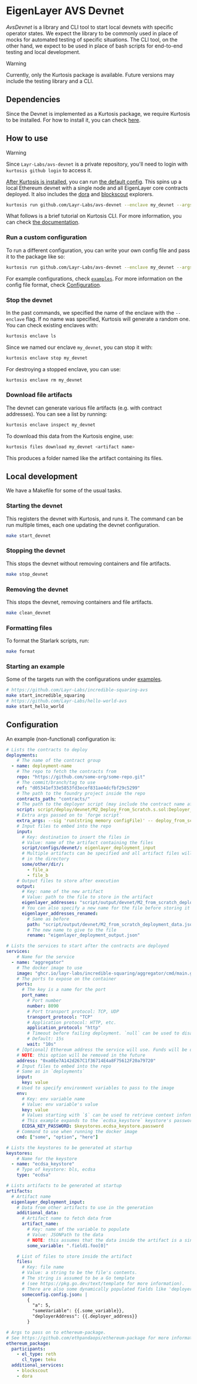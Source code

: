 # EigenLayer AVS Devnet

*AvsDevnet* is a library and CLI tool to start local devnets with specific operator states.
We expect the library to be commonly used in place of mocks for automated testing of specific situations.
The CLI tool, on the other hand, we expect to be used in place of bash scripts for end-to-end testing and local development.

> [!WARNING]  
> Currently, only the Kurtosis package is available.
> Future versions may include the testing library and a CLI.

## Dependencies

Since the Devnet is implemented as a Kurtosis package, we require Kurtosis to be installed.
For how to install it, you can check [here](https://docs.kurtosis.com/install/).

## How to use

> [!WARNING]  
> Since `Layr-Labs/avs-devnet` is a private repository, you'll need to login with `kurtosis github login` to access it.

[After Kurtosis is installed](#dependencies), you can run [the default config](kurtosis_package/devnet_params.yaml). This spins up a local Ethereum devnet with a single node and all EigenLayer core contracts deployed. It also includes the [dora](https://github.com/ethpandaops/dora) and [blockscout](https://github.com/blockscout/blockscout) explorers.

```sh
kurtosis run github.com/Layr-Labs/avs-devnet --enclave my_devnet --args-file github.com/kurtosis_package/devnet_params.yaml
```

What follows is a brief tutorial on Kurtosis CLI.
For more information, you can check [the documentation](https://docs.kurtosis.com/).

### Run a custom configuration

To run a different configuration, you can write your own config file and pass it to the package like so:

```sh
kurtosis run github.com/Layr-Labs/avs-devnet --enclave my_devnet --args-file devnet_params.yaml
```

For example configurations, check [`examples`](examples/). For more information on the config file format, check [Configuration](#configuration).

### Stop the devnet

In the past commands, we specified the name of the enclave with the `--enclave` flag.
If no name was specified, Kurtosis will generate a random one.
You can check existing enclaves with:

```sh
kurtosis enclave ls
```

Since we named our enclave `my_devnet`, you can stop it with:

```sh
kurtosis enclave stop my_devnet
```

For destroying a stopped enclave, you can use:

```sh
kurtosis enclave rm my_devnet
```

### Download file artifacts

The devnet can generate various file artifacts (e.g. with contract addresses).
You can see a list by running:

```sh
kurtosis enclave inspect my_devnet
```

To download this data from the Kurtosis engine, use:

```sh
kurtosis files download my_devnet <artifact name>
```

This produces a folder named like the artifact containing its files.

## Local development

We have a Makefile for some of the usual tasks.

### Starting the devnet

This registers the devnet with Kurtosis, and runs it.
The command can be run multiple times, each one updating the devnet configuration.

```sh
make start_devnet
```

### Stopping the devnet

This stops the devnet without removing containers and file artifacts.

```sh
make stop_devnet
```

### Removing the devnet

This stops the devnet, removing containers and file artifacts.

```sh
make clean_devnet
```

### Formatting files

To format the Starlark scripts, run:

```sh
make format
```

### Starting an example

Some of the targets run with the configurations under [examples](./examples/).

```sh
# https://github.com/Layr-Labs/incredible-squaring-avs
make start_incredible_squaring
# https://github.com/Layr-Labs/hello-world-avs
make start_hello_world
```

## Configuration

An example (non-functional) configuration is:

```yaml
# Lists the contracts to deploy
deployments:
    # The name of the contract group
  - name: deployment-name
    # The repo to fetch the contracts from
    repo: "https://github.com/some-org/some-repo.git"
    # The commit/branch/tag to use
    ref: "d05341ef33e5853fd3ecef831ae4dcfbf29c5299"
    # The path to the foundry project inside the repo
    contracts_path: "contracts/"
    # The path to the deployer script (may include the contract name after ':')
    script: script/deploy/devnet/M2_Deploy_From_Scratch.s.sol:Deployer_M2
    # Extra args passed on to `forge script`
    extra_args: --sig 'run(string memory configFile)' -- deploy_from_scratch.config.json
    # Input files to embed into the repo
    input:
      # Key: destination to insert the files in
      # Value: name of the artifact containing the files
      script/configs/devnet/: eigenlayer_deployment_input
      # Multiple artifacts can be specified and all artifact files will be stored
      # in the directory
      some/other/dir/: 
        - file_a
        - file_b
    # Output files to store after execution
    output:
      # Key: name of the new artifact
      # Value: path to the file to store in the artifact
      eigenlayer_addresses: "script/output/devnet/M2_from_scratch_deployment_data.json"
      # You can also specify a new name for the file before storing it
      eigenlayer_addresses_renamed:
        # Same as before
        path: "script/output/devnet/M2_from_scratch_deployment_data.json"
        # The new name to give to the file
        rename: "eigenlayer_deployment_output.json"

# Lists the services to start after the contracts are deployed
services:
    # Name for the service
  - name: "aggregator"
    # The docker image to use
    image: "ghcr.io/layr-labs/incredible-squaring/aggregator/cmd/main.go:latest"
    # The ports to expose on the container
    ports:
      # The key is a name for the port
      port_name:
        # Port number
        number: 8090
        # Port transport protocol: TCP, UDP
        transport_protocol: "TCP"
        # Application protocol: HTTP, etc.
        application_protocol: "http"
        # Timeout before failing deployment. `null` can be used to disable this.
        # Default: 15s
        wait: "10s"
    # [Optional] Ethereum address the service will use. Funds will be deposited to it at startup.
    # NOTE: this option will be removed in the future
    address: "0xa0Ee7A142d267C1f36714E4a8F75612F20a79720"
    # Input files to embed into the repo
    # Same as in `deployments`
    input:
      key: value
    # Used to specify environment variables to pass to the image
    env:
      # Key: env variable name
      # Value: env variable's value
      key: value
      # Values starting with `$` can be used to retrieve context information
      # This example expands to the `ecdsa_keystore` keystore's password
      ECDSA_KEY_PASSWORD: $keystores.ecdsa_keystore.password
    # Command to use when running the docker image
    cmd: ["some", "option", "here"]

# Lists the keystores to be generated at startup
keystores:
    # Name for the keystore
  - name: "ecdsa_keystore"
    # Type of keystore: bls, ecdsa
    type: "ecdsa"

# Lists artifacts to be generated at startup
artifacts:
  # Artifact name
  eigenlayer_deployment_input:
    # Data from other artifacts to use in the generation
    additional_data:
      # Artifact name to fetch data from
      artifact_name:
        # Key: name of the variable to populate
        # Value: JSONPath to the data
        # NOTE: this assumes that the data inside the artifact is a single JSON file
        some_variable: ".field1.foo[0]"

    # List of files to store inside the artifact
    files:
      # Key: file name
      # Value: a string to be the file's contents.
      # The string is assumed to be a Go template
      # (see https://pkg.go.dev/text/template for more information).
      # There are also some dynamically populated fields like 'deployer_address'
      someconfig.config.json: |
        {
          "a": 5,
          "someVariable": {{.some_variable}},
          "deployerAddress": {{.deployer_address}}
        }

# Args to pass on to ethereum-package.
# See https://github.com/ethpandaops/ethereum-package for more information
ethereum_package:
  participants:
    - el_type: reth
      cl_type: teku
  additional_services:
    - blockscout
    - dora
```
